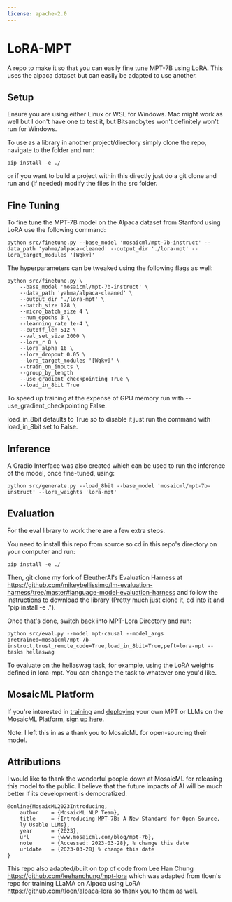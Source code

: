 ```yaml
---
license: apache-2.0
---
```

# LoRA-MPT
A repo to make it so that you can easily fine tune MPT-7B using LoRA. This uses the alpaca dataset but can easily be adapted to use another. 

## Setup

Ensure you are using either Linux or WSL for Windows. Mac might work as well but I don't have one to test it, but Bitsandbytes won't definitely won't run for Windows.


To use as a library in another project/directory simply clone the repo, navigate to the folder and run:
```
pip install -e ./
```

or if you want to build a project within this directly just do a git clone and run and (if needed) modify the files in the src folder. 


## Fine Tuning

To fine tune the MPT-7B model on the Alpaca dataset from Stanford using LoRA use the following command:
```
python src/finetune.py --base_model 'mosaicml/mpt-7b-instruct' --data_path 'yahma/alpaca-cleaned' --output_dir './lora-mpt' --lora_target_modules '[Wqkv]'
```

The hyperparameters can be tweaked using the following flags as well:

```
python src/finetune.py \
    --base_model 'mosaicml/mpt-7b-instruct' \
    --data_path 'yahma/alpaca-cleaned' \
    --output_dir './lora-mpt' \
    --batch_size 128 \
    --micro_batch_size 4 \
    --num_epochs 3 \
    --learning_rate 1e-4 \
    --cutoff_len 512 \
    --val_set_size 2000 \
    --lora_r 8 \
    --lora_alpha 16 \
    --lora_dropout 0.05 \
    --lora_target_modules '[Wqkv]' \
    --train_on_inputs \
    --group_by_length
    --use_gradient_checkpointing True \ 
    --load_in_8bit True
```

To speed up training at the expense of GPU memory run with --use_gradient_checkpointing False.

load_in_8bit defaults to True so to disable it just run the command with load_in_8bit set to False. 

## Inference

A Gradio Interface was also created which can be used to run the inference of the model, once fine-tuned, using:

```
python src/generate.py --load_8bit --base_model 'mosaicml/mpt-7b-instruct' --lora_weights 'lora-mpt'
```

## Evaluation

For the eval library to work there are a few extra steps.

You need to install this repo from source so cd in this repo's directory on your computer and run:
```
pip install -e ./
```

Then, git clone my fork of EleutherAI's Evaluation Harness at https://github.com/mikeybellissimo/lm-evaluation-harness/tree/master#language-model-evaluation-harness and follow the instructions to download the library (Pretty much just clone it, cd into it and "pip install -e ."). 

Once that's done, switch back into MPT-Lora Directory and run:

```
python src/eval.py --model mpt-causal --model_args pretrained=mosaicml/mpt-7b-instruct,trust_remote_code=True,load_in_8bit=True,peft=lora-mpt --tasks hellaswag
```

To evaluate on the hellaswag task, for example, using the LoRA weights defined in lora-mpt. You can change the task to whatever one you'd like. 

## MosaicML Platform

If you're interested in [training](https://www.mosaicml.com/training) and [deploying](https://www.mosaicml.com/inference) your own MPT or LLMs on the MosaicML Platform, [sign up here](https://forms.mosaicml.com/demo?utm_source=huggingface&utm_medium=referral&utm_campaign=mpt-7b).

Note: I left this in as a thank you to MosaicML for open-sourcing their model.

## Attributions 

I would like to thank the wonderful people down at MosaicML for releasing this model to the public. I believe that the future impacts of AI will be much better if its development is democratized. 

```
@online{MosaicML2023Introducing,
    author    = {MosaicML NLP Team},
    title     = {Introducing MPT-7B: A New Standard for Open-Source, 
    ly Usable LLMs},
    year      = {2023},
    url       = {www.mosaicml.com/blog/mpt-7b},
    note      = {Accessed: 2023-03-28}, % change this date
    urldate   = {2023-03-28} % change this date
}
```

This repo also adapted/built on top of code from Lee Han Chung https://github.com/leehanchung/mpt-lora which was adapted from tloen's repo for training LLaMA on Alpaca using LoRA https://github.com/tloen/alpaca-lora so thank you to them as well. 
